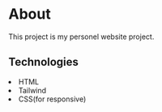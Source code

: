<h1>About</h1>
<p>This project is my personel website project.</p>

<h2>Technologies</h2>

<li>HTML</li>
<li>Tailwind</li>
<li>CSS(for responsive)</li>
